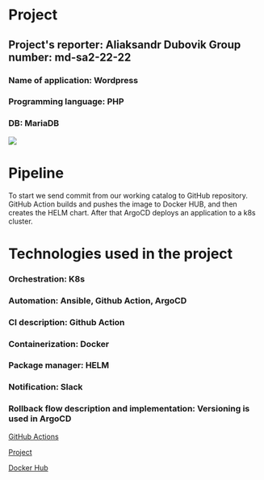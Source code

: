 # Project

## Project's reporter: Aliaksandr Dubovik Group number: md-sa2-22-22

### Name of application: Wordpress
### Programming language: PHP
### DB: MariaDB

![](/algorithm.jpg)

#  Pipeline

To start we send commit from our working catalog to GitHub repository. GitHub Action builds and pushes the image to Docker HUB, and then creates the HELM chart. After that ArgoCD deploys an application to a k8s cluster. 

# Technologies used in the project
### Orchestration: K8s
### Automation: Ansible, Github Action, ArgoCD
### CI description: Github Action
### Containerization: Docker
### Package manager: HELM
### Notification: Slack
### Rollback flow description and implementation: Versioning is used in ArgoCD

[GitHub Actions](https://github.com/AliaksandrDub/wordpress/actions)

[Project](https://github.com/AliaksandrDub/wordpress)

[Docker Hub](https://hub.docker.com/repositories/aliaksandrdub)